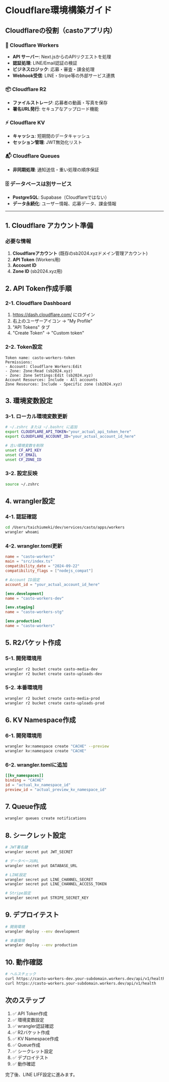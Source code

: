 # Cloudflare環境構築ガイド

## Cloudflareの役割（castoアプリ内）

### 🚀 Cloudflare Workers
- **API サーバー**: Next.jsからのAPIリクエストを処理
- **認証処理**: LINE/Email認証の検証
- **ビジネスロジック**: 応募・審査・課金処理
- **Webhook受信**: LINE・Stripe等の外部サービス連携

### 📦 Cloudflare R2
- **ファイルストレージ**: 応募者の動画・写真を保存
- **署名URL発行**: セキュアなアップロード機能

### ⚡ Cloudflare KV
- **キャッシュ**: 短期間のデータキャッシュ
- **セッション管理**: JWT無効化リスト

### 📬 Cloudflare Queues
- **非同期処理**: 通知送信・重い処理の順序保証

### 🗄️ データベースは別サービス
- **PostgreSQL**: Supabase（Cloudflareではない）
- **データ永続化**: ユーザー情報、応募データ、課金情報

---

## 1. Cloudflare アカウント準備

### 必要な情報
1. **Cloudflareアカウント** (既存のsb2024.xyzドメイン管理アカウント)
2. **API Token** (Workers用)
3. **Account ID**
4. **Zone ID** (sb2024.xyz用)

## 2. API Token作成手順

### 2-1. Cloudflare Dashboard
1. https://dash.cloudflare.com/ にログイン
2. 右上のユーザーアイコン → "My Profile"
3. "API Tokens" タブ
4. "Create Token" → "Custom token"

### 2-2. Token設定
```
Token name: casto-workers-token
Permissions:
- Account: Cloudflare Workers:Edit
- Zone: Zone:Read (sb2024.xyz)
- Zone: Zone Settings:Edit (sb2024.xyz)
Account Resources: Include - All accounts
Zone Resources: Include - Specific zone (sb2024.xyz)
```

## 3. 環境変数設定

### 3-1. ローカル環境変数更新
```bash
# ~/.zshrc または ~/.bashrc に追加
export CLOUDFLARE_API_TOKEN="your_actual_api_token_here"
export CLOUDFLARE_ACCOUNT_ID="your_actual_account_id_here"

# 古い環境変数を削除
unset CF_API_KEY
unset CF_EMAIL
unset CF_ZONE_ID
```

### 3-2. 設定反映
```bash
source ~/.zshrc
```

## 4. wrangler設定

### 4-1. 認証確認
```bash
cd /Users/taichiumeki/dev/services/casto/apps/workers
wrangler whoami
```

### 4-2. wrangler.toml更新
```toml
name = "casto-workers"
main = "src/index.ts"
compatibility_date = "2024-09-22"
compatibility_flags = ["nodejs_compat"]

# Account ID設定
account_id = "your_actual_account_id_here"

[env.development]
name = "casto-workers-dev"

[env.staging]
name = "casto-workers-stg"

[env.production]
name = "casto-workers"
```

## 5. R2バケット作成

### 5-1. 開発環境用
```bash
wrangler r2 bucket create casto-media-dev
wrangler r2 bucket create casto-uploads-dev
```

### 5-2. 本番環境用
```bash
wrangler r2 bucket create casto-media-prod
wrangler r2 bucket create casto-uploads-prod
```

## 6. KV Namespace作成

### 6-1. 開発環境用
```bash
wrangler kv:namespace create "CACHE" --preview
wrangler kv:namespace create "CACHE"
```

### 6-2. wrangler.tomlに追加
```toml
[[kv_namespaces]]
binding = "CACHE"
id = "actual_kv_namespace_id"
preview_id = "actual_preview_kv_namespace_id"
```

## 7. Queue作成

```bash
wrangler queues create notifications
```

## 8. シークレット設定

```bash
# JWT署名鍵
wrangler secret put JWT_SECRET

# データベースURL
wrangler secret put DATABASE_URL

# LINE設定
wrangler secret put LINE_CHANNEL_SECRET
wrangler secret put LINE_CHANNEL_ACCESS_TOKEN

# Stripe設定
wrangler secret put STRIPE_SECRET_KEY
```

## 9. デプロイテスト

```bash
# 開発環境
wrangler deploy --env development

# 本番環境
wrangler deploy --env production
```

## 10. 動作確認

```bash
# ヘルスチェック
curl https://casto-workers-dev.your-subdomain.workers.dev/api/v1/health
curl https://casto-workers.your-subdomain.workers.dev/api/v1/health
```

## 次のステップ

1. ✅ API Token作成
2. ✅ 環境変数設定
3. ✅ wrangler認証確認
4. ✅ R2バケット作成
5. ✅ KV Namespace作成
6. ✅ Queue作成
7. ✅ シークレット設定
8. ✅ デプロイテスト
9. ✅ 動作確認

完了後、LINE LIFF設定に進みます。
